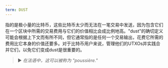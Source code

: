 ```yaml
---
term: DUST
---
```


指的是极小量的比特币，这些比特币太少而无法在一笔交易中发送，因为包含它们在一个区块中所需的交易费用与它们的价值相比会成比例地高。"dust"的确切定义可能会根据上下文而有所不同，但它通常指的是任何一个交易输出，花费它所需的费用比它本身的价值还要多。对于比特币用户来说，管理他们的UTXOs并实践合并它们，以免它们变成dust是很重要的。

> ► *在法语中，这可以被称为 "poussière."*